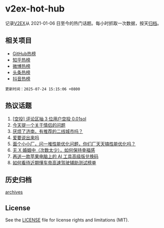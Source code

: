 # v2ex-hot-hub

 记录[V2EX](https://www.v2ex.com/)从 2021-01-06 日至今的热门话题。每小时抓取一次数据，按天[归档](archives)。
 
 ## 相关项目

- [GitHub热榜](https://github.com/snaildev/github-hot-hub)
- [知乎热榜](https://github.com/snaildev/zhihu-hot-hub)
- [微博热榜](https://github.com/snaildev/weibo-hot-hub)
- [头条热榜](https://github.com/snaildev/toutiao-hot-hub)
- [抖音热榜](https://github.com/snaildev/douyin-hot-hub)


 `更新时间：2025-07-24 15:15:06 +0800`

## 热议话题

1. [[空投] 评论区抽 3 位用户空投 0.01sol](https://www.v2ex.com/t/1147332)
1. [今天提一个关于情侣的问题](https://www.v2ex.com/t/1147151)
1. [厌烦了济南，有推荐的二线城市吗？](https://www.v2ex.com/t/1147166)
1. [爱要说出来吗](https://www.v2ex.com/t/1147275)
1. [面个小小厂，问一堆性能优化问题，你们厂天天搞性能优化吗？](https://www.v2ex.com/t/1147242)
1. [无 X 婚姻中（次数太少），如何保持幸福感](https://www.v2ex.com/t/1147294)
1. [再送一款苹果电脑上的 AI 工具高级版兑换码](https://www.v2ex.com/t/1147289)
1. [如何看待近期懂车帝高速驾驶辅助测试榜单](https://www.v2ex.com/t/1147320)

## 历史归档

[archives](archives)

## License

See the [LICENSE](LICENSE) file for license rights and limitations (MIT).
